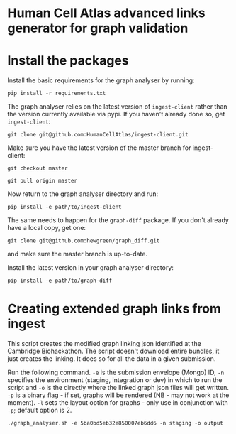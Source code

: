 # Human Cell Atlas advanced links generator for graph validation


# Install the packages

Install the basic requirements for the graph analyser by running:

`pip install -r requirements.txt`

The graph analyser relies on the latest version of `ingest-client` rather than the version currently available via pypi. If you haven't already done so, get `ingest-client`:

`git clone git@github.com:HumanCellAtlas/ingest-client.git`

Make sure you have the latest version of the master branch for ingest-client:

`git checkout master`

`git pull origin master`

Now return to the graph analyser directory and run:

`pip install -e path/to/ingest-client`

The same needs to happen for the `graph-diff` package. If you don't already have a local copy, get one:

`git clone git@github.com:hewgreen/graph_diff.git`

and make sure the master branch is up-to-date.

Install the latest version in your graph analyser directory:

`pip install -e path/to/graph-diff`


# Creating extended graph links from ingest

This script creates the modified graph linking json identified at the Cambridge Biohackathon. The script doesn't download entire bundles, it just creates the linking. It does so for all the data in a given submission.

Run the following command. `-e` is the submission envelope (Mongo) ID, `-n` specifies the environment (staging, integration or dev) in which to run the script and `-o` is the directly where the linked graph json files will get written. `-p` is a binary flag - if set, graphs will be rendered (NB - may not work at the moment). `-l` sets the layout option for graphs - only use in conjunction with `-p`; default option is 2.


`./graph_analyser.sh -e 5ba0bd5eb32e850007eb6dd6 -n staging -o output`



